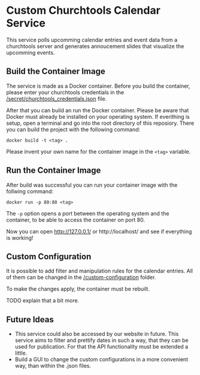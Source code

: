 # Custom Churchtools Calendar Service

This service polls upcomming calendar entries and event data from a churchtools server and generates annoucement slides that visualize the upcomming events.

## Build the Container Image
The service is made as a Docker container. Before you build the container, please enter your churchtools credentials in the [/secret/churchtools_credentials.json](/secret/churchtools_credentials.json) file.

After that you can build an run the Docker container. Please be aware that Docker must already be installed on your operating system.
If everithing is setup, open a terminal and go into the root directory of this reposiory. There you can build the project with the following command:
```
docker build -t <tag> .
```
Please invent your own name for the container image in the ```<tag>``` variable.

## Run the Container Image
After build was successful you can run your container image with the follwing command:
```
docker run -p 80:80 <tag>
```
The ```-p``` option opens a port between the operating system and the container, to be able to access the container on port 80.

Now you can open http://127.0.0.1/ or http://localhost/ and see if everything is working!

## Custom Configuration
It is possible to add filter and manipulation rules for the calendar entries. 
All of them can be changed in the [/custom-configuration](/custom-configuration) folder.

To make the changes apply, the container must be rebuilt.

TODO explain that a bit more.

## Future Ideas
 - This service could also be accessed by our website in future. This service aims to filter and prettify dates in such a way, that they can be used for publication. For that the API functionality must be extended a little.
 - Build a GUI to change the custom configurations in a more convenient way, than within the .json files.

